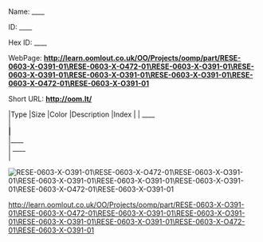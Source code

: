 

 
Name: ____

ID: ____

Hex ID: ____

WebPage: __http://learn.oomlout.co.uk/OO/Projects/oomp/part/RESE-0603-X-O391-01\RESE-0603-X-O472-01\RESE-0603-X-O391-01\RESE-0603-X-O391-01\RESE-0603-X-O391-01\RESE-0603-X-O391-01\RESE-0603-X-O472-01\RESE-0603-X-O391-01__

Short URL: __http://oom.lt/__


|Type   |Size   |Color   |Description   |Index   |
| ____ <br>  | ____<br>   |____<br>    |____<br>    | ____<br>  |


![RESE-0603-X-O391-01\RESE-0603-X-O472-01\RESE-0603-X-O391-01\RESE-0603-X-O391-01\RESE-0603-X-O391-01\RESE-0603-X-O391-01\RESE-0603-X-O472-01\RESE-0603-X-O391-01](http://oomlout.com/oomp-gen/parts/RESE-0603-X-O391-01\RESE-0603-X-O472-01\RESE-0603-X-O391-01\RESE-0603-X-O391-01\RESE-0603-X-O391-01\RESE-0603-X-O391-01\RESE-0603-X-O472-01\RESE-0603-X-O391-01/RESE-0603-X-O391-01\RESE-0603-X-O472-01\RESE-0603-X-O391-01\RESE-0603-X-O391-01\RESE-0603-X-O391-01\RESE-0603-X-O391-01\RESE-0603-X-O472-01\RESE-0603-X-O391-01_420.jpg)


 http://learn.oomlout.co.uk/OO/Projects/oomp/part/RESE-0603-X-O391-01\RESE-0603-X-O472-01\RESE-0603-X-O391-01\RESE-0603-X-O391-01\RESE-0603-X-O391-01\RESE-0603-X-O391-01\RESE-0603-X-O472-01\RESE-0603-X-O391-01

